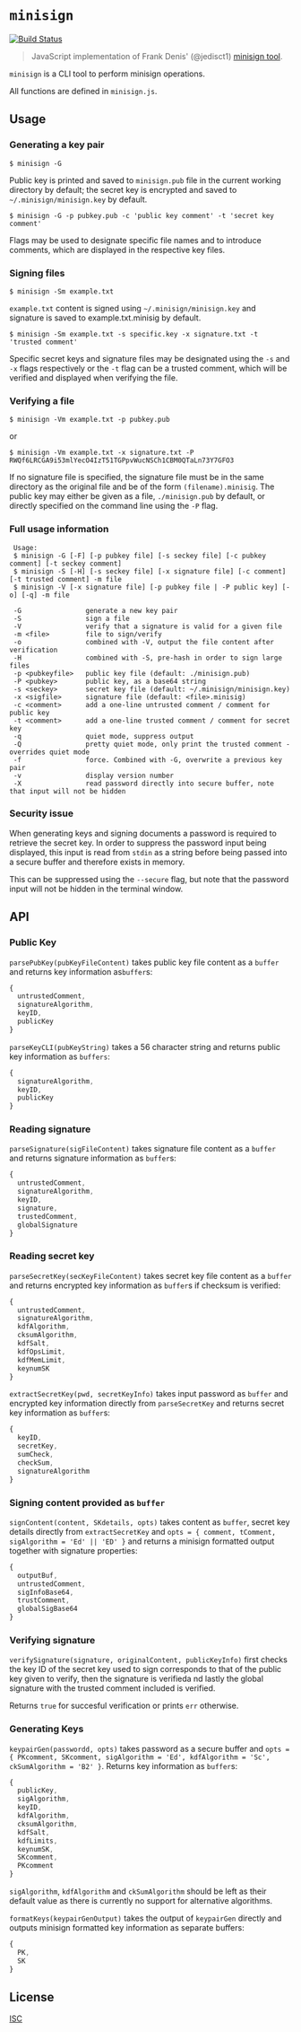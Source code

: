# `minisign`

[![Build Status](https://travis-ci.org/chm-diederichs/minisign.svg?branch=master)](https://travis-ci.org/chm-diederichs/minisign)

> JavaScript implementation of Frank Denis' (@jedisct1) [minisign tool](https://jedisct1.github.io/minisign/).

`minisign` is a CLI tool to perform minisign operations.

All functions are defined in `minisign.js`.

## Usage

### Generating a key pair

```
$ minisign -G
```

Public key is printed and saved to `minisign.pub` file in the current working directory by default; the secret key is encrypted and saved to `~/.minisign/minisign.key` by default.

```
$ minisign -G -p pubkey.pub -c 'public key comment' -t 'secret key comment'
```

Flags may be used to designate specific file names and to introduce comments, which are displayed in the respective key files.

### Signing files

```
$ minisign -Sm example.txt
```

`example.txt` content is signed using `~/.minisign/minisign.key` and signature is saved to example.txt.minisig by default.

```
$ minisign -Sm example.txt -s specific.key -x signature.txt -t 'trusted comment'
```

Specific secret keys and signature files may be designated using the `-s` and `-x` flags respectively or the `-t` flag can be a trusted comment, which will be verified and displayed when verifying the file.

### Verifying a file

```
$ minisign -Vm example.txt -p pubkey.pub
```

or

```
$ minisign -Vm example.txt -x signature.txt -P RWQf6LRCGA9i53mlYecO4IzT51TGPpvWucNSCh1CBM0QTaLn73Y7GFO3
```

If no signature file is specified, the signature file must be in the same directory as the original file and be of the form `(filename).minisig`. The public key may either be given as a file, `./minisign.pub` by default, or directly specified on the command line using the `-P` flag.

### Full usage information

```
 Usage:
 $ minisign -G [-F] [-p pubkey file] [-s seckey file] [-c pubkey comment] [-t seckey comment]
 $ minisign -S [-H] [-s seckey file] [-x signature file] [-c comment] [-t trusted comment] -m file
 $ minisign -V [-x signature file] [-p pubkey file | -P public key] [-o] [-q] -m file

 -G                generate a new key pair
 -S                sign a file
 -V                verify that a signature is valid for a given file
 -m <file>         file to sign/verify
 -o                combined with -V, output the file content after verification
 -H                combined with -S, pre-hash in order to sign large files
 -p <pubkeyfile>   public key file (default: ./minisign.pub)
 -P <pubkey>       public key, as a base64 string
 -s <seckey>       secret key file (default: ~/.minisign/minisign.key)
 -x <sigfile>      signature file (default: <file>.minisig)
 -c <comment>      add a one-line untrusted comment / comment for public key
 -t <comment>      add a one-line trusted comment / comment for secret key
 -q                quiet mode, suppress output
 -Q                pretty quiet mode, only print the trusted comment - overrides quiet mode
 -f                force. Combined with -G, overwrite a previous key pair
 -v                display version number
 -X                read password directly into secure buffer, note that input will not be hidden
```

### Security issue

When generating keys and signing documents a password is required to retrieve the secret key. In order to suppress the password input being displayed, this input is read from `stdin` as a string before being passed into a secure buffer and therefore exists in memory.

This can be suppressed using the `--secure` flag, but note that the password input will not be hidden in the terminal window.

## API

### Public Key

`parsePubKey(pubKeyFileContent)` takes public key file content as a `buffer` and returns key information as`buffer`s:
```javascript
{
  untrustedComment,
  signatureAlgorithm,
  keyID,
  publicKey
}
```

`parseKeyCLI(pubKeyString)` takes a 56 character string and returns public key information as `buffers`:

```javascript
{
  signatureAlgorithm,
  keyID,
  publicKey
}
```

### Reading signature

`parseSignature(sigFileContent)` takes signature file content as a `buffer` and returns signature information as `buffer`s:

```javascript
{
  untrustedComment,
  signatureAlgorithm,
  keyID,
  signature,
  trustedComment,
  globalSignature
}
```

### Reading secret key

`parseSecretKey(secKeyFileContent)` takes secret key file content as a `buffer` and returns encrypted key information as `buffer`s if checksum is verified:

```javascript
{
  untrustedComment,
  signatureAlgorithm,
  kdfAlgorithm,
  cksumAlgorithm,
  kdfSalt,
  kdfOpsLimit,
  kdfMemLimit,
  keynumSK
}
```

`extractSecretKey(pwd, secretKeyInfo)` takes input password as `buffer` and encrypted key information directly from `parseSecretKey` and returns secret key information as `buffer`s:

```javascript
{
  keyID,
  secretKey,
  sumCheck,
  checkSum,
  signatureAlgorithm
}
```

### Signing content provided as `buffer`

`signContent(content, SKdetails, opts)` takes content as `buffer`,  secret key details directly from `extractSecretKey` and `opts = { comment, tComment, sigAlgorithm = 'Ed' || 'ED' }` and returns a minisign formatted output together with signature properties:
```javascript
{
  outputBuf,
  untrustedComment,
  sigInfoBase64,
  trustComment,
  globalSigBase64
}
```

### Verifying signature

`verifySignature(signature, originalContent, publicKeyInfo)` first checks the key ID of the secret key used to sign corresponds to that of the public key given to verify, then the signature is verifieda nd lastly the global signature with the trusted comment included is verified. 

Returns `true` for succesful verification or prints `err` otherwise.

### Generating Keys

`keypairGen(passwordd, opts)` takes password as a secure buffer and `opts = { PKcomment, SKcomment, sigAlgorithm = 'Ed', kdfAlgorithm = 'Sc', ckSumAlgorithm = 'B2' }`. Returns key information as `buffer`s:

```javascript
{
  publicKey,
  sigAlgorithm,
  keyID,
  kdfAlgorithm,
  cksumAlgorithm,
  kdfSalt,
  kdfLimits,
  keynumSK,
  SKcomment,
  PKcomment
}
```
`sigAlgorithm`, `kdfAlgorithm` and `ckSumAlgorithm` should be left as their default value as there is currently no support for alternative algorithms.

`formatKeys(keypairGenOutput)` takes the output of `keypairGen` directly and outputs minisign formatted key information as separate buffers:

```javascript
{
  PK,
  SK
}
```

## License

[ISC](LICENSE)
